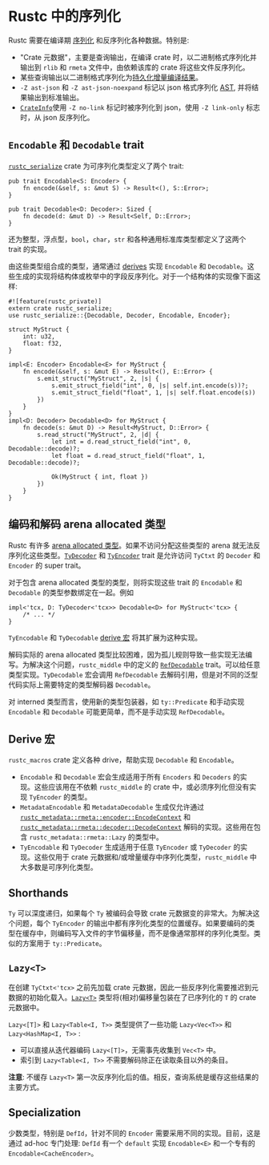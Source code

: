 # Rustc 中的序列化

Rustc 需要在编译期 [序列化][serialize] 和反序列化各种数据。特别是:

- "Crate 元数据"，主要是查询输出，在编译 crate 时，以二进制格式序列化并输出到 `rlib` 和 `rmeta` 文件中，由依赖该库的 crate 将这些文件反序列化。
- 某些查询输出以二进制格式序列化为[持久化增量编译结果][persist incremental compilation results]。
- `-Z ast-json` 和 `-Z ast-json-noexpand` 标记以 json 格式序列化 [AST], 并将结果输出到标准输出。
- [`CrateInfo`]使用 `-Z no-link` 标记时被序列化到 json，使用 `-Z link-only` 标志时，从 json 反序列化。

## `Encodable` 和 `Decodable` trait

[`rustc_serialize`] crate 为可序列化类型定义了两个 trait:

```rust,ignore
pub trait Encodable<S: Encoder> {
    fn encode(&self, s: &mut S) -> Result<(), S::Error>;
}

pub trait Decodable<D: Decoder>: Sized {
    fn decode(d: &mut D) -> Result<Self, D::Error>;
}
```

还为整型，浮点型，`bool`，`char`，`str` 和各种通用标准库类型都定义了这两个 trait 的实现。

由这些类型组合成的类型，通常通过 [derives] 实现 `Encodable` 和 `Decodable`。这些生成的实现将结构体或枚举中的字段反序列化。对于一个结构体的实现像下面这样:

```rust,ignore
#![feature(rustc_private)]
extern crate rustc_serialize;
use rustc_serialize::{Decodable, Decoder, Encodable, Encoder};

struct MyStruct {
    int: u32,
    float: f32,
}

impl<E: Encoder> Encodable<E> for MyStruct {
    fn encode(&self, s: &mut E) -> Result<(), E::Error> {
        s.emit_struct("MyStruct", 2, |s| {
            s.emit_struct_field("int", 0, |s| self.int.encode(s))?;
            s.emit_struct_field("float", 1, |s| self.float.encode(s))
        })
    }
}
impl<D: Decoder> Decodable<D> for MyStruct {
    fn decode(s: &mut D) -> Result<MyStruct, D::Error> {
        s.read_struct("MyStruct", 2, |d| {
            let int = d.read_struct_field("int", 0, Decodable::decode)?;
            let float = d.read_struct_field("float", 1, Decodable::decode)?;

            Ok(MyStruct { int, float })
        })
    }
}
```

## 编码和解码 arena allocated 类型

Rustc 有许多 [arena allocated 类型][arena allocated types]。如果不访问分配这些类型的 arena 就无法反序列化这些类型。[`TyDecoder`] 和 [`TyEncoder`] trait 是允许访问 `TyCtxt` 的 `Decoder` 和 `Encoder` 的 super trait。

对于包含 arena allocated 类型的类型，则将实现这些 trait 的 `Encodable` 和 `Decodable` 的类型参数绑定在一起。例如

```rust,ignore
impl<'tcx, D: TyDecoder<'tcx>> Decodable<D> for MyStruct<'tcx> {
    /* ... */
}
```

`TyEncodable` 和 `TyDecodable` [derive 宏][derives] 将其扩展为这种实现。

解码实际的 arena allocated 类型比较困难，因为孤儿规则导致一些实现无法编写。为解决这个问题，`rustc_middle` 中的定义的 [`RefDecodable`] trait。可以给任意类型实现。`TyDecodable` 宏会调用 `RefDecodable` 去解码引用，但是对不同的泛型代码实际上需要特定的类型解码器 `Decodable`。

对 interned 类型而言，使用新的类型包装器，如 `ty::Predicate` 和手动实现 `Encodable` 和 `Decodable` 可能更简单，而不是手动实现 `RefDecodable`。

## Derive 宏

`rustc_macros` crate 定义各种 drive，帮助实现 `Decodable` 和 `Encodable`。

- `Encodable` 和 `Decodable` 宏会生成适用于所有 `Encoders` 和 `Decoders` 的实现。这些应该用在不依赖 `rustc_middle` 的 crate 中，或必须序列化但没有实现 `TyEncoder` 的类型。
- `MetadataEncodable` 和 `MetadataDecodable` 生成仅允许通过 [`rustc_metadata::rmeta::encoder::EncodeContext`] 和 [`rustc_metadata::rmeta::decoder::DecodeContext`] 解码的实现。这些用在包含 `rustc_metadata::rmeta::Lazy` 的类型中。
- `TyEncodable` 和 `TyDecoder` 生成适用于任意 `TyEncoder` 或 `TyDecoder` 的实现。这些仅用于 crate 元数据和/或增量缓存中序列化类型，`rustc_middle` 中大多数是可序列化类型。

## Shorthands

`Ty` 可以深度递归，如果每个 `Ty` 被编码会导致 crate 元数据变的非常大。为解决这个问题，每个 `TyEncoder` 的输出中都有序列化类型的位置缓存。如果要编码的类型在缓存中，则编码写入文件的字节偏移量，而不是像通常那样的序列化类型。类似的方案用于 `ty::Predicate`。

## `Lazy<T>`

在创建 `TyCtxt<'tcx>` 之前先加载 crate 元数据，因此一些反序列化需要推迟到元数据的初始化载入。[`Lazy<T>`] 类型将(相对)偏移量包装在了已序列化的 `T` 的 crate 元数据中。

`Lazy<[T]>` 和 `Lazy<Table<I, T>>` 类型提供了一些功能 `Lazy<Vec<T>>` 和 `Lazy<HashMap<I, T>>` :

- 可以直接从迭代器编码 `Lazy<[T]>`，无需事先收集到 `Vec<T>` 中。
- 索引到 `Lazy<Table<I, T>>` 不需要解码除正在读取条目以外的条目。

**注意**: 不缓存 `Lazy<T>` 第一次反序列化后的值。相反，查询系统是缓存这些结果的主要方式。

## Specialization

少数类型，特别是 `DefId`，针对不同的 `Encoder` 需要采用不同的实现。目前，这是通过 ad-hoc 专门处理:
`DefId` 有一个 `default` 实现 `Encodable<E>` 和一个专有的 `Encodable<CacheEncoder>`。

[arena allocated types]: memory.md
[AST]: the-parser.md
[derives]: #derive-macros
[persist incremental compilation results]: queries/incremental-compilation-in-detail.md#the-real-world-how-persistence-makes-everything-complicated
[serialize]: https://en.wikipedia.org/wiki/Serialization

[`CrateInfo`]: https://doc.rust-lang.org/nightly/nightly-rustc/rustc_codegen_ssa/struct.CrateInfo.html
[`Lazy<T>`]: https://doc.rust-lang.org/nightly/nightly-rustc/rustc_metadata/rmeta/struct.Lazy.html
[`RefDecodable`]: https://doc.rust-lang.org/nightly/nightly-rustc/rustc_middle/ty/codec/trait.RefDecodable.html
[`rustc_metadata::rmeta::decoder::DecodeContext`]: https://doc.rust-lang.org/nightly/nightly-rustc/rustc_metadata/rmeta/decoder/struct.DecodeContext.html
[`rustc_metadata::rmeta::encoder::EncodeContext`]: https://doc.rust-lang.org/nightly/nightly-rustc/rustc_metadata/rmeta/encoder/struct.EncodeContext.html
[`rustc_serialize`]: https://doc.rust-lang.org/nightly/nightly-rustc/rustc_serialize/index.html
[`TyDecoder`]: https://doc.rust-lang.org/nightly/nightly-rustc/rustc_middle/ty/codec/trait.TyEncoder.html
[`TyEncoder`]: https://doc.rust-lang.org/nightly/nightly-rustc/rustc_middle/ty/codec/trait.TyDecoder.html